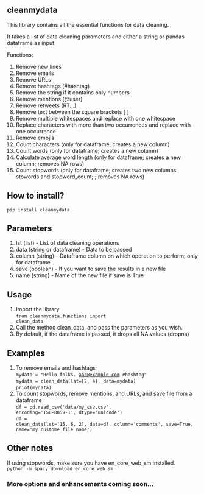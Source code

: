 ## cleanmydata

This library contains all the essential functions for data cleaning.

It takes a list of data cleaning parameters and either a string or pandas dataframe as input

Functions:
1) Remove new lines
2) Remove emails
3) Remove URLs 
4) Remove hashtags (#hashtag)
5) Remove the string if it contains only numbers
6) Remove mentions (@user)
7) Remove retweets (RT...)
8) Remove text between the square brackets [ ]
9) Remove multiple whitespaces and replace with one whitespace 
10) Replace characters with more than two occurrences and replace with one occurrence
11) Remove emojis
12) Count characters (only for dataframe; creates a new column)
13) Count words (only for dataframe; creates a new column)
14) Calculate average word length (only for dataframe; creates a new column; removes NA rows)
15) Count stopwords (only for dataframe; creates two new columns stowords and stopword_count; ; removes NA rows)


## How to install?
<code>pip install cleanmydata</code>


## Parameters
<ol>
   <li>lst (list) - List of data cleaning operations</li>
   <li>data (string or dataframe) - Data to be passed</li>
   <li>column (string) - Dataframe column on which operation to perform; only for dataframe</li>
   <li>save (boolean) - If you want to save the results in a new file</li>
   <li>name (string) - Name of the new file if save is True</li>
</ol>

## Usage
1) Import the library
   <br><code>from cleanmydata.functions import clean_data</code>
2) Call the method clean_data, and pass the parameters as you wish.
3) By default, if the dataframe is passed, it drops all NA values (dropna)

## Examples
1) To remove emails and hashtags<br>
   <code>mydata = "Hello folks. abc@example.com #hashtag"</code>
   <br>
   <code>mydata = clean_data(lst=[2, 4], data=mydata)</code>
   <br>
   <code>print(mydata)</code>
2) To count stopwords, remove mentions, and URLs, and save file from a dataframe<br>
   <code>df = pd.read_csv('data/my_csv.csv', encoding='ISO-8859-1', dtype='unicode')</code>
   <br>
   <code>df = clean_data(lst=[15, 6, 2], data=df, column='comments', save=True, name='my custome file name')</code>


## Other notes
If using stopwords, make sure you have en_core_web_sm installed. <br>
<code>python -m spacy download en_core_web_sm</code>


### More options and enhancements coming soon...